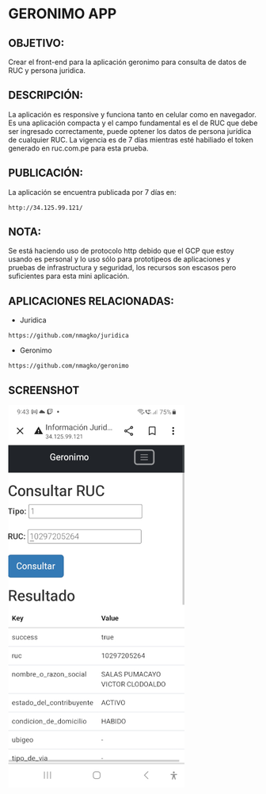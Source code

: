 # GERONIMO APP

## OBJETIVO:

Crear el front-end para la aplicación geronimo para consulta de datos de
RUC y persona juridica.

## DESCRIPCIÓN:

La aplicación es responsive y funciona tanto en celular como en
navegador. Es una aplicación compacta y el campo fundamental es el de
RUC que debe ser ingresado correctamente, puede optener los datos de
persona jurídica de cualquier RUC. La vigencia es de 7 días mientras
esté habiliado el token generado en ruc.com.pe para esta prueba.

## PUBLICACIÓN:

La aplicación se encuentra publicada por 7 días en:

```
http://34.125.99.121/
```

## NOTA:

Se está haciendo uso de protocolo http debido que el GCP que estoy
usando es personal y lo uso sólo para prototipeos de aplicaciones y
pruebas de infrastructura y seguridad, los recursos son escasos pero
suficientes para esta mini aplicación.

## APLICACIONES RELACIONADAS:

- Juridica

```
https://github.com/nmagko/juridica
```

- Geronimo

```
https://github.com/nmagko/geronimo
```

## SCREENSHOT

![Screenshot](geronimoapp.png)
